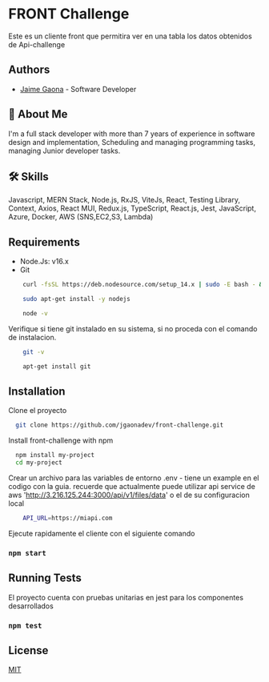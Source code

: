 # FRONT Challenge

Este es un cliente front que permitira ver en una tabla los datos obtenidos de Api-challenge

## Authors

- [Jaime Gaona](https://github.com/jgaonadev) - Software Developer


## 🚀 About Me
I'm a full stack developer with more than 7 years of experience in
software design and implementation, Scheduling and
managing programming tasks, managing Junior
developer tasks.


## 🛠 Skills
Javascript, MERN Stack, Node.js, RxJS, ViteJs, React, Testing Library, Context, Axios, React
MUI, Redux.js, TypeScript, React.js, Jest, JavaScript, Azure, Docker, AWS (SNS,EC2,S3, Lambda)


## Requirements

* Node.Js: v16.x
* Git

```bash
    curl -fsSL https://deb.nodesource.com/setup_14.x | sudo -E bash - &&\

    sudo apt-get install -y nodejs

    node -v
```

Verifique si tiene git instalado en su sistema, si no proceda con el comando de instalacion.
```bash
    git -v

    apt-get install git
```

## Installation

Clone el proyecto
```bash
  git clone https://github.com/jgaonadev/front-challenge.git
```


Install front-challenge with npm

```bash
  npm install my-project
  cd my-project
```

Crear un archivo para las variables de entorno .env - tiene un example en el codigo con la guia. recuerde que actualmente puede utilizar api service de aws 'http://3.216.125.244:3000/api/v1/files/data' o el de su configuracion local
```bash
    API_URL=https://miapi.com
```

Ejecute rapidamente el cliente con el siguiente comando
### `npm start`

## Running Tests

El proyecto cuenta con pruebas unitarias en jest para los componentes desarrollados

### `npm test`

## License

[MIT](https://choosealicense.com/licenses/mit/)